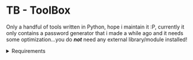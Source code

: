 # TB - ToolBox
Only a handful of tools written in Python, hope i maintain it :P, currently it only contains a password generator that i made a while ago and it needs some optimization...you do ***not*** need any external library/module installed!

<details>
	<summary>Requirements</summary>
	<div><h2> Python 3.0 or later</h2></div>
	<div>* I recommend the latest and greatest version of Python 3, im currently using 3.12.4</div>
</details>
